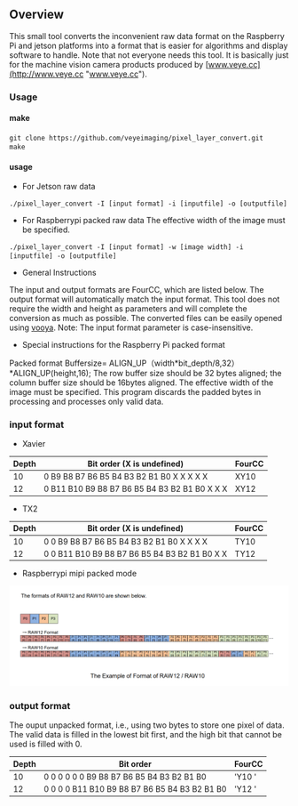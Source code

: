 ## Overview

This small tool converts the inconvenient raw data format on the Raspberry Pi and jetson platforms into a format that is easier for algorithms and display software to handle.
Note that not everyone needs this tool. It is basically just for the machine vision camera products produced by [www.veye.cc](http://www.veye.cc "www.veye.cc").

### Usage

#### make

```
git clone https://github.com/veyeimaging/pixel_layer_convert.git
make
```

#### usage

- For Jetson raw data

```
./pixel_layer_convert -I [input format] -i [inputfile] -o [outputfile]
```

- For Raspberrypi packed raw data
The effective width of the image must be specified.
```
./pixel_layer_convert -I [input format] -w [image width] -i [inputfile] -o [outputfile]
```

- General Instructions

The input and output formats are FourCC, which are listed below. The output format will automatically match the input format.
This tool does not require the width and height as parameters and will complete the conversion as much as possible.
The converted files can be easily opened using [vooya](https://www.offminor.de/ "vooya").
Note: The input format parameter is case-insensitive.

- Special instructions for the Raspberry Pi packed format

Packed format Buffersize= ALIGN_UP（width*bit_depth/8,32）*ALIGN_UP(height,16);
The row buffer size should be 32 bytes aligned; the column buffer size should be 16bytes aligned.
The effective width of the image must be specified.
This program discards the padded bytes in processing and processes only valid data.


### input format

- Xavier

| Depth | Bit order (X is undefined) | FourCC |
| --- | --- | --- |
| 10 | 0 B9 B8 B7 B6 B5 B4 B3 B2 B1 B0 X X X X X | XY10 |
| 12 | 0 B11 B10 B9 B8 B7 B6 B5 B4 B3 B2 B1 B0 X X X | XY12 |

- TX2

| Depth | Bit order (X is undefined) | FourCC |
| --- | --- | --- |
| 10 | 0 0 B9 B8 B7 B6 B5 B4 B3 B2 B1 B0 X X X X | TY10 |
| 12 | 0 0 B11 B10 B9 B8 B7 B6 B5 B4 B3 B2 B1 B0 X X | TY12 |

- Raspberrypi mipi packed mode

![Raspberrypi packed data layer](./packed_pixel_layer.png)

### output format
The ouput unpacked format, i.e., using two bytes to store one pixel of data.
The valid data is filled in the lowest bit first, and the high bit that cannot be used is filled with 0.

| Depth | Bit order  | FourCC |
| --- | --- | --- |
| 10 | 0 0 0 0 0 0 B9 B8 B7 B6 B5 B4 B3 B2 B1 B0| 'Y10 ' |
| 12 | 0 0 0 0 B11 B10 B9 B8 B7 B6 B5 B4 B3 B2 B1 B0 | 'Y12 ' |
